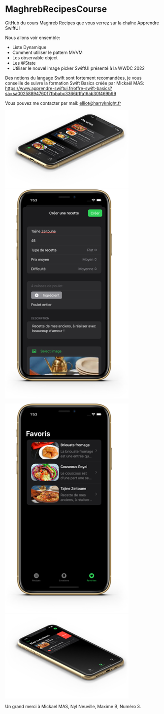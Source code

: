 # MaghrebRecipesCourse
GitHub du cours Maghreb Recipes que vous verrez sur la chaîne Apprendre SwiftUI

Nous allons voir ensemble:

- Liste Dynamique
- Comment utiliser le pattern MVVM
- Les observable object
- Les @State 
- Utiliser le nouvel image picker SwiftUI présenté à la WWDC 2022

Des notions du langage Swift sont fortement recomandées, je vous conseille de suivre la formation Swift Basics créée par Mickaël MAS: https://www.apprendre-swiftui.fr/offre-swift-basics?sa=sa0025889476017fbbabc3366b1fa16ab30f469b99

Vous pouvez me contacter par mail: elliot@harryknight.fr

<p float="left">
  <img src="https://github.com/Harry-KNIGHT/MaghrebRecipesCourse/blob/main/iPhoneAppImages/MainListView.png" width="400" />
  <img src="https://github.com/Harry-KNIGHT/MaghrebRecipesCourse/blob/main/iPhoneAppImages/TopFormiPhone.png" width="400" /> 
</p>

<p floar="left">
  <img src="https://github.com/Harry-KNIGHT/MaghrebRecipesCourse/blob/main/iPhoneAppImages/FavorisIphone.png" width="400" />
  <img src="https://github.com/Harry-KNIGHT/MaghrebRecipesCourse/blob/main/iPhoneAppImages/SwipeDeletAction.png" width="400" />
          

Un grand merci à Mickael MAS, Nyl Neuville, Maxime B, Numéro 3.
